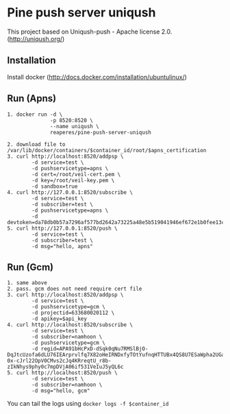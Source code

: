 Pine push server uniqush
=========================

This project based on Uniqush-push - Apache license 2.0. (http://uniqush.org/)

Installation
-------------
Install docker (http://docs.docker.com/installation/ubuntulinux/)

Run (Apns)
-----------
    1. docker run -d \
                  -p 8520:8520 \
                  --name uniqush \
                  reaperes/pine-push-server-uniqush

    2. download file to /var/lib/docker/containers/$container_id/root/$apns_certification
    3. curl http://localhost:8520/addpsp \
            -d service=test \
            -d pushservicetype=apns \
            -d cert=/root/veil-cert.pem \
            -d key=/root/veil-key.pem \
            -d sandbox=true
    4. curl http://127.0.0.1:8520/subscribe \
            -d service=test \
            -d subscriber=test \
            -d pushservicetype=apns \
            -d devtoken=da78db0b57a7296af577bd2642a73225a48e5b519041946ef672e1b0fee13c1a
    5. curl http://127.0.0.1:8520/push \
            -d service=test \
            -d subscriber=test \
            -d msg="hello, apns"

Run (Gcm)
----------
    1. same above
    2. pass. gcm does not need require cert file
    3. curl http://localhost:8520/addpsp \
            -d service=test \
            -d pushservicetype=gcm \
            -d projectid=633680020112 \
            -d apikey=$api_key
    4. curl http://localhost:8520/subscribe \
            -d service=test \
            -d subscriber=namhoon \
            -d pushservicetype=gcm \
            -d regid=APA91bHcPxD-dSqk0qNu7RMSlBjO-DqJtcUzofa6dLU76IEArprvlfq7X82oHeIRNDxfyTOtYufnqHTTUBx4QS8U7ESaWpha2UGan2U06k9r1p-0x-cJrl22OpV0CMvs2cJq4KRreqtU_r8b-zIkNhys9phy0c7mpDVjA06if531VeIuJ5yQL6c
    5. curl http://localhost:8520/push \
            -d service=test \
            -d subscriber=namhoon \
            -d msg="hello, gcm"

You can tail the logs using `docker logs -f $container_id`

